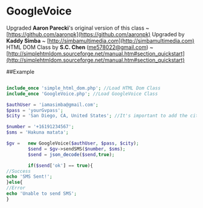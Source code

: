 # GoogleVoice
Upgraded **Aaron Parecki**'s original version of this class ~ [https://github.com/aaronpk](https://github.com/aaronpk)
Upgraded by **Kaddy Simba** ~ [http://simbamultimedia.com](http://simbamultimedia.com)
HTML DOM Class by **S.C. Chen** (me578022@gmail.com) ~ [http://simplehtmldom.sourceforge.net/manual.htm#section_quickstart](http://simplehtmldom.sourceforge.net/manual.htm#section_quickstart)

##Example
```php

include_once 'simple_html_dom.php'; //Load HTML Dom Class
include_once 'GoogleVoice.php'; //Load GoogleVoice Class

$authUser = 'iamasimba@gmail.com';
$pass = 'yourGvpass';
$city = 'San Diego, CA, United States'; //It's important to add the city where you created the account from for Google security purpose

$number = '+16191234567';
$sms = 'Hakuna matata';

$gv = 	new GoogleVoice($authUser, $pass, $city);
		$send = $gv->sendSMS($number, $sms);
		$send = json_decode($send,true);

		if($send['ok'] == true){
//Success
echo 'SMS Sent!';
}else{
//Error
echo 'Unable to send SMS';
}

```
